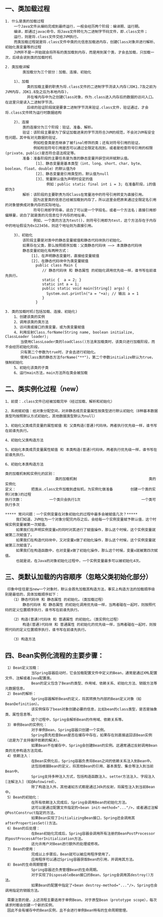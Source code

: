 
## 一、类加载过程
    1. 什么是类的加载过程
        一个Java文件从编码完成到最终运行，一般会经历两个阶段：编译期、运行期。
        编译，即通过javac命令，将Java文件转化为二进制字节码文件，即.class文件；
        运行，则是将.class文件交给JVM执行。
        而类加载过程就是将.class文件中类的元信息加载进内存，创建Class对象并进行解析、初始化类变量等的过程
        JVM并不是一开始就会将所有的类加载到内存，而是用到某个类，才会去加载，只加载一次，后续会说到类的加载时机

    2. 类加载详解
            类加载分为三个部分：加载、连接、初始化

        1)、加载
              类的加载主要的职责为将.class文件的二进制字节流读入内存(JDK1.7及之前为JVM内存，JDK1.8及之后为本地内存)，
              并在堆内存中为之创建Class对象，作为.class进入内存后的数据的访问入口。在这里只是读入二进制字节流，
              后续的验证阶段就是要拿二进制字节流来验证.class文件，验证通过，才会将.class文件转为运行时数据结构

        2)、连接
            类的连接分为三个阶段：验证、准备、解析。
            验证：该阶段主要是为了保证加载进来的字节流符合JVM的规范，不会对JVM有安全性问题。其中有对元数据的验证，
                 例如检查类是否继承了被final修饰的类；还有对符号引用的验证，
                 例如校验符号引用是否可以通过全限定名找到，或者是检查符号引用的权限(private、public)是否符合语法规定等。
            准备：准备阶段的主要任务是为类的静态变量开辟空间并赋默认值。
                  [1]、静态变量是基本类型（int、long、short、char、byte、boolean、float、double）的默认值为0
                  [2]、静态变量是引用类型的，默认值为null
                  [3]、常量默认值为声明时设定的值
                       例如：public static final int i = 3; 在准备阶段，i的值即为3
            解析：该阶段的主要职责为将Class在常量池中的符号引用转变为直接引用。
                 因为这里类的信息已经被加载到内存了，所以这里会把原来通过全限定名引用的对象替换成对象内存的实际地址。
                 符号引用即字符串，说白了可以是一个字段名，或者一个方法名；直接引用即偏移量，说白了就是类的元信息位于内存的地址串，
                 例如，一个类的方法为test()，则符号引用即为test，这个方法存在于内存中的地址假设为0x123456，则这个地址则为直接引用。

        3)、初始化
            该阶段主要是对类中的静态变量赋值和静态代码块执行初始化。
            如果存在父类，那么按照顺序加载：父类静态代码块 ——> 本类静态代码块
            静态变量初始化有两种方式：
                [1]、在声明静态变量时，直接给变量赋值
                [2]、在静态代码块中为类变量赋值
                  public class Main {
                     // 静态代码块 和 静态属性 的初始化调用优先级一样，谁书写在前谁先执行。
                     static {  a = 2; }
                     static int a = 1;
                     public static void main(String[] args) {
                       System.out.println("a = "+a); // 输出 a = 1
                     }
                  }

    3. 类的加载时机(包括加载、连接、初始化)
        1、创建该类的实例
        2、调用该类的类方法
        3、访问类或接口的类变量，或为类变量赋值
        4、利用反射Class.forName(String name, boolean initialize, ClassLoader loader);
           当使用ClassLoader类的loadClass()方法来加载类时，该类只进行加载阶段，而不会经历初始化阶段，
           只有第二个参数为true时，才会去进行初始化。
           使用Class类的静态方法forName("**")，第二个参数initialize默认为true，强制初始化
        5、初始化该类的子类
        6、运行main方法，main方法所在类会被加载

## 二、类实例化过程（new）
    1、前提：.class文件已经被加载完毕（经过加载、解析和初始化）

    2、系统赋初值：给对象分配空间，对非静态成员变量属性按类型进行默认初始化（8种基本数据类型均按照默认方式初始化，其他数据类型默认为null）

    3、初始化父类成员变量的属性赋值 和 父类构造(普通)代码块。两者执行优先级一样，谁书写在前谁先执行。

    4、初始化父类构造方法

    5、初始化本类成员变量属性赋值 和 本类构造(普通)代码块。两者执行优先级一样，谁书写在前谁先执行。

    6、初始化本类构造方法

    类的加载机制和实例化的区别：
                           类的加载机制                                 类的实例化	
    定义：       把类从.class文件加载到虚拟机，为实例化做准备        创建一个类的实例(对象)的过程
    执行次数：            一个类只会执行1次                            一个类可执行多次

    ***** 常问问题：一个实例变量在对象初始化的过程中最多会被赋值几次？*****
         我们知道，JVM在为一个对象分配完内存之后，会给每一个实例变量赋予默认值，这个时候实例变量被第一次赋值。
         如果我们在声明实例变量x的同时对其进行了赋值操作，那么这个时候，这个实例变量就被第二次赋值了。
         如果我们在构造代码块中，又对变量x做了初始化操作，那么这个时候，这个实例变量就被第三次赋值了。
         如果我们在构造函数中，也对变量x做了初始化操作，那么这个时候，变量x就被第四次赋值。
         也就是说，在Java的对象初始化过程中，一个实例变量最多可以被初始化4次。

## 三、类默认加载的内容顺序（忽略父类初始化部分）
     印象中往往是当new一个对象时，默认会首先加载其构造方法，事实上构造方法的加载顺序级别是最低的，具体加载顺序如下：
       （1）静态代码块 和 静态属性 的初始化。（类加载过程）
            静态代码块 和 静态属性 的初始化调用优先级一样，当两者碰在一起时，则按照代码的定义位置顺序执行，谁书写在前谁先执行。
       
       （2）构造(普通)代码块 和 普通属性 的初始化。（类实例化过程）
            构造(普通)代码块 和 普通属性 的初始化的优先级一样，当两者碰在一起时，则按照代码的定义位置顺序执行，谁书写在前谁先执行。
       
       （3）构造方法

## 四、Bean实例化流程的主要步骤：

     1）Bean定义加载：
                当Spring容器启动时，它会加载配置文件中定义的Bean，通常是通过XML配置文件、注解或者Java配置类。
                Bean的定义包含了Bean的类型、作用域、依赖关系、初始化方法、销毁方法等元数据信息。
     2）Bean的解析：
                Spring容器解析Bean的定义，将其转换为内部的Bean定义对象（如BeanDefinition）。
                该实例保存了bean对象创建必要的信息，比如bean的class类型，是否是抽象类、属性信息等。
                这个过程中，Spring会解析Bean的作用域、依赖关系等。
     3）单例Bean的实例化：
                对于单例Bean，Spring容器只创建一个实例。
                Spring首先检查Bean是否在缓存中存在，如果存在则直接返回该Bean实例（这是为了支持循环依赖的解决）。
                如果Bean不在缓存中，Spring会创建Bean的实例。这通常通过反射调用Bean类的无参构造方法完成。
     4）依赖注入：
                在Bean实例化后，Spring容器负责将Bean之间的依赖关系注入到Bean中。
                这包括根据Bean的定义，将其他Bean的引用、基本类型、集合等注入到当前Bean中。
                Spring支持多种注入方式，包括构造函数注入、setter方法注入、字段注入[注解注入]（如@Autowired）。
                除了构造注入外，其他诸如方式都是通过Jdk的反射，将属性注入到当前Bean中。
     5）Bean的初始化：
                在所有依赖注入完成后，Spring会调用Bean的初始化方法。
                这可以是通过配置文件指定的<bean init-method="..."/>，或者通过注解@PostConstruct指定的方法。
                如果Bean实现了InitializingBean接口，Spring还会调用其afterPropertiesSet()方法。
     6）Bean的后处理：
                在Bean初始化完成后，Spring容器会调用所有注册的BeanPostProcessor的postProcessAfterInitialization方法。
                这允许用户对Bean进行额外的处理或修改。
     7）Bean的使用：
                完成以上步骤后，Bean就可以被应用程序使用了。
                应用程序可以通过Spring容器获取Bean的引用，并调用其方法。
     8）Bean的生命周期管理：
                Spring容器还负责管理Bean的生命周期。
                对于实现了DisposableBean接口的Bean，Spring会调用其destroy()方法。
                如果Bean的配置中指定了<bean destroy-method="..."/>，Spring也会调用指定的销毁方法。

     需要注意的是，上述流程主要适用于单例Bean。对于原型Bean（prototype scope），每次请求时都会创建一个新的实例，
     因此不会有缓存中的Bean实例，且不会进行单例Bean特有的生命周期管理。
